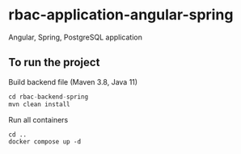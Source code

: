 # rbac-application-angular-spring
Angular, Spring, PostgreSQL application

## To run the project
Build backend file (Maven 3.8, Java 11)
```java
cd rbac-backend-spring
mvn clean install
```

Run all containers
```
cd ..
docker compose up -d
``` 
